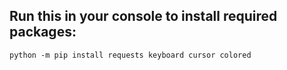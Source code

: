 ## Run this in your console to install required packages:
```python -m pip install requests keyboard cursor colored```